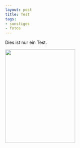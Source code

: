 ```yaml
--- 
layout: post
title: Test
tags: 
- sonstiges
- fotos
---
```

Dies ist nur ein Test.
<p><a href="http://blog.fabianonline.de/wp-content/uploads/2008/12/p-640-480-749b6e06-4369-4b50-b0c5-a90216027359.jpeg"><img src="http://blog.fabianonline.de/wp-content/uploads/2008/12/p-640-480-749b6e06-4369-4b50-b0c5-a90216027359.jpeg" alt="" width="225" height="300" class="alignnone size-full wp-image-364" /></a></p>

